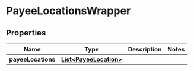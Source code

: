 
# PayeeLocationsWrapper

## Properties
Name | Type | Description | Notes
------------ | ------------- | ------------- | -------------
**payeeLocations** | [**List&lt;PayeeLocation&gt;**](PayeeLocation.md) |  | 



